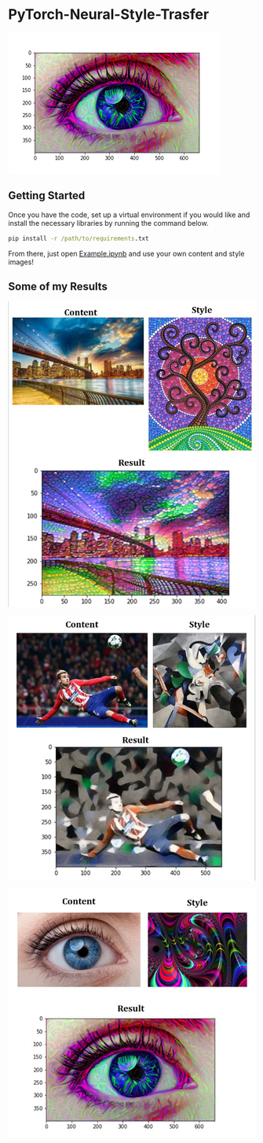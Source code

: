 # PyTorch-Neural-Style-Trasfer

![Eye Fractal](/results/eye_fractal/eye_content_fractal_style.png)

## Getting Started

Once you have the code, set up a virtual environment if you would like and install the necessary libraries by running the command below.
```bat
pip install -r /path/to/requirements.txt
```

From there, just open [Example.ipynb](https://github.com/shankal17/PyTorch-Neural-Style-Transfer/blob/main/Example.ipynb) and use your own content and style images!

## Some of my Results

![Bridge Tree](/results/bridge_tree/Bridge_Tree_Result.JPG)

![Scissor Dance](/results/scissor_dance/scissor_dance_result.JPG)

![Eye Fractal](/results/eye_fractal/eye_fractal_result.JPG)
